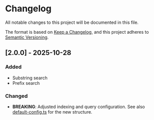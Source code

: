 # Changelog

All notable changes to this project will be documented in this file.

The format is based on [Keep a Changelog](https://keepachangelog.com/en/1.1.0/),
and this project adheres to [Semantic Versioning](https://semver.org/spec/v2.0.0.html).

## [2.0.0] - 2025-10-28

### Added

- Substring search
- Prefix search

### Changed

- **BREAKING**: Adjusted indexing and query configuration. See also [default-config.ts](./src/default-config.ts) for the new structure.